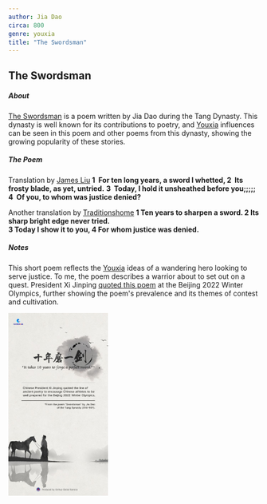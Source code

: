 ```yaml
---
author: Jia Dao
circa: 800
genre: youxia
title: "The Swordsman"
---
```

## The Swordsman
##### About
[The Swordsman](The%20Swordsman.md) is a poem written by Jia Dao during the Tang Dynasty. This dynasty is well known for its contributions to poetry, and [Youxia](Youxia.md) influences can be seen in this poem and other poems from this dynasty, showing the growing popularity of these stories.

##### The Poem
Translation by [James Liu](http://www.jstor.org/stable/23881289)
******1**  **For ten long years, a sword I whetted,
2  Its frosty blade, as yet, untried.******
**3  Today, I hold it unsheathed before you;;;;;**
**4  Of you, to whom was justice denied?**

Another translation by [Traditionshome](https://100tangpoems.wordpress.com/2022/02/16/ten-years-to-forge-a-swooooord/)
**1 Ten years to sharpen a sword. 
2 Its sharp bright edge never tried.  
3 Today I show it to you, 
4 For whom justice was denied.**

##### Notes
This short poem reflects the [Youxia](Youxia.md) ideas of a wandering hero looking to serve justice. To me, the poem describes a warrior about to set out on a quest. President Xi Jinping [quoted this poem](http://en.people.cn/n3/2022/0212/c90000-9956834.html) at the Beijing 2022 Winter Olympics, further showing the poem's prevalence and its themes of contest and cultivation.


<img src="Assets/Pasted%20image%2020221215193302.png" alt="drawing" width="200"/>


